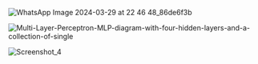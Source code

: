 
![WhatsApp Image 2024-03-29 at 22 46 48_86de6f3b](https://github.com/MurradBinAmir/Python/assets/136635900/636a29df-698c-49af-b251-7dadc0bf12bd)


![Multi-Layer-Perceptron-MLP-diagram-with-four-hidden-layers-and-a-collection-of-single](https://github.com/MurradBinAmir/Python/assets/136635900/7d682867-661c-46eb-9ac0-5e397eac64da)


![Screenshot_4](https://github.com/MurradBinAmir/Python/assets/136635900/82787e57-447b-4528-9d08-50d776695729)
